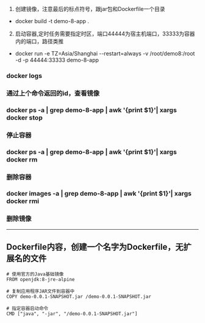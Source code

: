 1. 创建镜像，注意最后的标点符号，跟jar包和Dockerfile一个目录
  - docker build -t demo-8-app .    
2. 启动容器,定时任务需要指定时区，端口44444为宿主机端口，33333为容器内的端口，路径类推
- docker run -e TZ=Asia/Shanghai --restart=always -v /root/demo8:/root -d -p 44444:33333 demo-8-app  

### docker logs  
### 通过上个命令返回的id，查看镜像

### docker ps -a | grep demo-8-app | awk '{print $1}'| xargs docker stop 
### 停止容器
### docker ps -a | grep demo-8-app | awk '{print $1}'| xargs docker rm 
### 删除容器
### docker images -a | grep demo-8-app | awk '{print $1}'| xargs docker rmi 
### 删除镜像
--------------------------------------------------------------------------------

## Dockerfile内容，创建一个名字为Dockerfile，无扩展名的文件
```
# 使用官方的Java基础镜像
FROM openjdk:8-jre-alpine

# 复制应用程序JAR文件到容器中
COPY demo-0.0.1-SNAPSHOT.jar /demo-0.0.1-SNAPSHOT.jar

# 指定容器启动命令
CMD ["java", "-jar", "/demo-0.0.1-SNAPSHOT.jar"]
```
